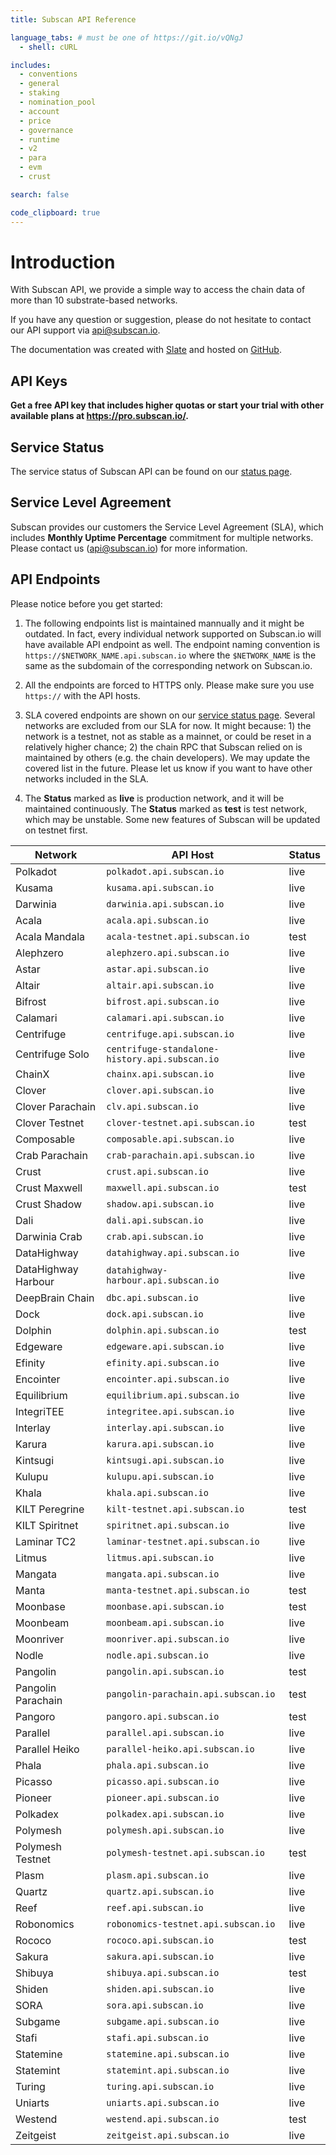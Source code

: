 ```yaml
---
title: Subscan API Reference

language_tabs: # must be one of https://git.io/vQNgJ
  - shell: cURL

includes:
  - conventions
  - general
  - staking
  - nomination_pool
  - account
  - price
  - governance
  - runtime
  - v2
  - para
  - evm
  - crust

search: false

code_clipboard: true
---
```


# Introduction

With Subscan API, we provide a simple way to access the chain data of more than 10 substrate-based networks.

If you have any question or suggestion, please do not hesitate to contact our API support via [api@subscan.io](mailto:api@subscan.io).

The documentation was created with [Slate](https://github.com/slatedocs/slate) and hosted on [GitHub](https://github.com/subscan-explorer/subscan-api-docs).

## API Keys

**Get a free API key that includes higher quotas or start your trial with other available plans at <https://pro.subscan.io/>.**

## Service Status

The service status of Subscan API can be found on our [status page](https://subscan.statuspage.io).

## Service Level Agreement

Subscan provides our customers the Service Level Agreement (SLA), which includes **Monthly Uptime Percentage** commitment for multiple networks. Please contact us ([api@subscan.io](mailto:api@subscan.io)) for more information.

## API Endpoints

Please notice before you get started:

1. The following endpoints list is maintained mannually and it might be outdated. In fact, every individual network supported on Subscan.io will have available API endpoint as well. The endpoint naming convention is `https://$NETWORK_NAME.api.subscan.io` where the `$NETWORK_NAME` is the same as the subdomain of the corresponding network on Subscan.io.

2. All the endpoints are forced to HTTPS only. Please make sure you use `https://` with the API hosts.

3. SLA covered endpoints are shown on our [service status page](https://subscan.statuspage.io/). Several networks are excluded from our SLA for now. It might because: 1) the network is a testnet, not as stable as a mainnet, or could be reset in a relatively higher chance; 2) the chain RPC that Subscan relied on is maintained by others (e.g. the chain developers). We may update the covered list in the future. Please let us know if you want to have other networks included in the SLA.

4. The **Status** marked as **live** is production network, and it will be maintained continuously. The **Status** marked as **test** is test network, which may be unstable. Some new features of Subscan will be updated on testnet first.

| Network              | API Host                              | Status |
|----------------------|---------------------------------------|--------|
| Polkadot             | `polkadot.api.subscan.io`             | live   |
| Kusama               | `kusama.api.subscan.io`               | live   |
| Darwinia             | `darwinia.api.subscan.io`             | live   |
| Acala                | `acala.api.subscan.io`                | live   |
| Acala Mandala        | `acala-testnet.api.subscan.io`        | test   |
| Alephzero            | `alephzero.api.subscan.io`            | live   |
| Astar                | `astar.api.subscan.io`                | live   |
| Altair               | `altair.api.subscan.io`               | live   |
| Bifrost              | `bifrost.api.subscan.io`              | live   |
| Calamari             | `calamari.api.subscan.io`             | live   |
| Centrifuge           | `centrifuge.api.subscan.io`           | live   |
| Centrifuge Solo      | `centrifuge-standalone-history.api.subscan.io` | live   |
| ChainX               | `chainx.api.subscan.io`               | live   |
| Clover               | `clover.api.subscan.io`               | live   |
| Clover Parachain     | `clv.api.subscan.io`                  | live   |
| Clover Testnet       | `clover-testnet.api.subscan.io`       | test   |
| Composable           | `composable.api.subscan.io`           | live   |
| Crab Parachain       | `crab-parachain.api.subscan.io`       | live   |
| Crust                | `crust.api.subscan.io`                | live   |
| Crust Maxwell        | `maxwell.api.subscan.io`              | test   |
| Crust Shadow         | `shadow.api.subscan.io`               | live   |
| Dali                 | `dali.api.subscan.io`                 | live   |
| Darwinia Crab        | `crab.api.subscan.io`                 | live   |
| DataHighway          | `datahighway.api.subscan.io`          | live   |
| DataHighway Harbour  | `datahighway-harbour.api.subscan.io`  | live   |
| DeepBrain Chain      | `dbc.api.subscan.io`                  | live   |
| Dock                 | `dock.api.subscan.io`                 | live   |
| Dolphin              | `dolphin.api.subscan.io`              | test   |
| Edgeware             | `edgeware.api.subscan.io`             | live   |
| Efinity              | `efinity.api.subscan.io`              | live   |
| Encointer            | `encointer.api.subscan.io`            | live   |
| Equilibrium          | `equilibrium.api.subscan.io`          | live   |
| IntegriTEE           | `integritee.api.subscan.io`           | live   |
| Interlay             | `interlay.api.subscan.io`             | live   |
| Karura               | `karura.api.subscan.io`               | live   |
| Kintsugi             | `kintsugi.api.subscan.io`             | live   |
| Kulupu               | `kulupu.api.subscan.io`               | live   |
| Khala                | `khala.api.subscan.io`                | live   |
| KILT Peregrine       | `kilt-testnet.api.subscan.io`         | test   |
| KILT Spiritnet       | `spiritnet.api.subscan.io`            | live   |
| Laminar TC2          | `laminar-testnet.api.subscan.io`      | live   |
| Litmus               | `litmus.api.subscan.io`               | live   |
| Mangata              | `mangata.api.subscan.io`              | live   |
| Manta                | `manta-testnet.api.subscan.io`        | test   |
| Moonbase             | `moonbase.api.subscan.io`             | test   |
| Moonbeam             | `moonbeam.api.subscan.io`             | live   |
| Moonriver            | `moonriver.api.subscan.io`            | live   |
| Nodle                | `nodle.api.subscan.io`                | live   |
| Pangolin             | `pangolin.api.subscan.io`             | test   |
| Pangolin Parachain   | `pangolin-parachain.api.subscan.io`   | test   |
| Pangoro              | `pangoro.api.subscan.io`              | test   |
| Parallel             | `parallel.api.subscan.io`             | live   |
| Parallel Heiko       | `parallel-heiko.api.subscan.io`       | live   |
| Phala                | `phala.api.subscan.io`                | live   |
| Picasso              | `picasso.api.subscan.io`              | live   |
| Pioneer              | `pioneer.api.subscan.io`              | live   |
| Polkadex             | `polkadex.api.subscan.io`             | live   |
| Polymesh             | `polymesh.api.subscan.io`             | live   |
| Polymesh Testnet     | `polymesh-testnet.api.subscan.io`     | test   |
| Plasm                | `plasm.api.subscan.io`                | live   |
| Quartz               | `quartz.api.subscan.io`               | live   |
| Reef                 | `reef.api.subscan.io`                 | live   |
| Robonomics           | `robonomics-testnet.api.subscan.io`   | live   |
| Rococo               | `rococo.api.subscan.io`               | test   |
| Sakura               | `sakura.api.subscan.io`               | live   |
| Shibuya              | `shibuya.api.subscan.io`              | test   |
| Shiden               | `shiden.api.subscan.io`               | live   |
| SORA                 | `sora.api.subscan.io`                 | live   |
| Subgame              | `subgame.api.subscan.io`              | live   |
| Stafi                | `stafi.api.subscan.io`                | live   |
| Statemine            | `statemine.api.subscan.io`            | live   |
| Statemint            | `statemint.api.subscan.io`            | live   |
| Turing               | `turing.api.subscan.io`               | live   |
| Uniarts              | `uniarts.api.subscan.io`              | live   |
| Westend              | `westend.api.subscan.io`              | test   |
| Zeitgeist            | `zeitgeist.api.subscan.io`            | live   |
